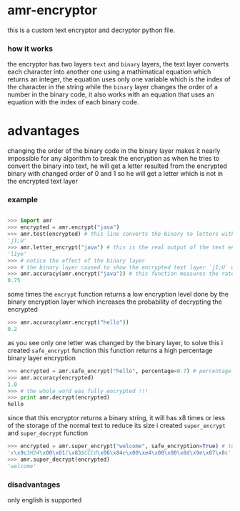 # amr-encryptor
this is a custom text encryptor and decryptor python file.
### how it works
the encryptor has two layers `text` and `binary` layers,
the text layer converts each character into another one using a mathimatical equation which returns an integer,
the equation uses only one variable which is the index of the character in the string
while the `binary` layer changes the order of a number in the binary code, it also works with
an equation that uses an equation with the index of each binary code.

# advantages
changing the order of the binary code in the binary layer makes it nearly impossible
for any algorithm to break the encryption as when he tries to convert the binary into text,
he will get a letter resulted from the encrypted binary with changed order of 0 and 1
so he will get a letter which is not in the encrypted text layer

### example

```python

>>> import amr
>>> encrypted = amr.encrypt("java")
>>> amr.test(encrypted) # this line converts the binary to letters without decrypting the binary
'j1;U'
>>> amr.letter_encrypt("java") # this is the real output of the text encryption
'l1ye'
>>> # notice the effect of the binary layer
>>> # the binary layer caused to show the encrypted text layer `j1;U` while it's real value is `l1ye`
>>> amr.accuracy(amr.encrypt("java")) # this function measures the rate of success of the binary encryption layer
0.75
```
some times the `encrypt` function returns a low encryption level done by the binary encryption layer
which increases the probability of decrypting the encrypted
```python
>>> amr.accuracy(amr.encrypt("hello"))
0.2 
```
as you see only one letter was changed by the binary layer, to solve this i created `safe_encrypt` function
this function returns a high percentage binary layer encryption
```python
>>> encrypted = amr.safe_encrypt("hello", percentage=0.7) # percentage takes the minimum accuracy value
>>> amr.accuracy(encrypted)
1.0
>>> # the whole word was fully encrypted !!!
>>> print amr.decrypt(encrypted)
hello
```
since that this encryptor returns a binary string, it will has x8 times or less of the storage of the normal text
to reduce its size i created `super_encrypt` and `super_decrypt` function
```python
>>> encrypted = amr.super_encrypt("welcome", safe_encryption=True) # turn true or false if you need to use safe_encryption or no
'x\x9c3H24\x00\x01]\x83$CCCd\x06\x84e\x00\xe4\x00\x00\x8d\x9e\x07\x8c'
>>> amr.super_decrypt(encrypted)
'welcome'
```
### disadvantages
only english is supported
